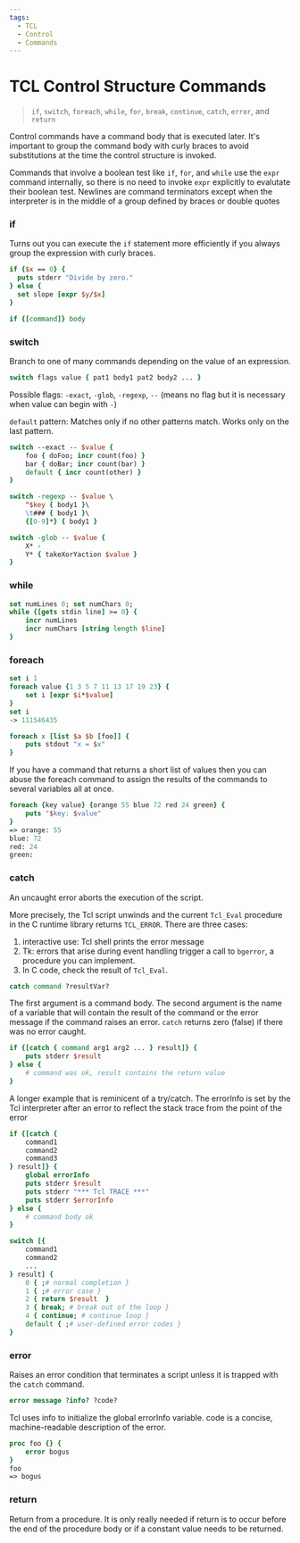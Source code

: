 ```yaml
---
tags:
  - TCL
  - Control
  - Commands
---
```


# TCL Control Structure Commands
> `if`, `switch`, `foreach`, `while`, `for`, `break`, `continue`, `catch`, `error`, and `return` 

Control commands have a command body that is executed later. It's important to group the command body with curly braces to avoid substitutions at the time the control structure is invoked.

Commands that involve a boolean test like `if`, `for`, and `while` use the `expr` command internally, so there is no need to invoke `expr` explicitly to evalutate their boolean test. Newlines are command terminators except when the interpreter is in the middle of a group defined by braces or double quotes

### if

Turns out you can execute the `if` statement more efficiently if you always group the expression with curly braces. 

```tcl
if {$x == 0} {
  puts stderr "Divide by zero."
} else {
  set slope [expr $y/$x]
}
```
```tcl
if {[command]} body
```

### switch 

Branch to one of many commands depending on the value of an expression.

```tcl
switch flags value { pat1 body1 pat2 body2 ... }
```
Possible flags: `-exact`, `-glob`, `-regexp`, `--` (means no flag but it is necessary when value can begin with `-`)

`default` pattern: Matches only if no other patterns match. Works only on the last pattern. 

```tcl
switch --exact -- $value {
	foo { doFoo; incr count(foo) }
	bar { doBar; incr count(bar) }
	default { incr count(other) }
}
```
```tcl
switch -regexp -- $value \
	^$key { body1 }\
	\t### { body1 }\
	{[0-9]*} { body1 }
```
```tcl
switch -glob -- $value {
	X* -
	Y* { takeXorYaction $value }
}
```

### while
```tcl
set numLines 0; set numChars 0;
while {[gets stdin line] >= 0} {
	incr numLines
	incr numChars [string length $line]
}
```
### foreach
```tcl
set i 1
foreach value {1 3 5 7 11 13 17 19 23} {
	set i [expr $i*$value]
}
set i
-> 111546435
```
```tcl
foreach x [list $a $b [foo]] {
	puts stdout "x = $x"
}
```
If you have a command that returns a short list of values then you can abuse the foreach command to assign the results of the commands to several variables all at once.
```tcl
foreach {key value} {orange 55 blue 72 red 24 green} {
	puts "$key: $value"
}
=> orange: 55
blue: 72
red: 24
green: 
```

### catch

An uncaught error aborts the execution of the script. 

More precisely, the Tcl script unwinds and the current `Tcl_Eval` procedure in the C runtime library returns `TCL_ERROR`. There are three cases:
1. interactive use: Tcl shell prints the error message
2. Tk: errors that arise during event handling trigger a call to `bgerror`, a procedure you can implement.
3. In C code, check the result of `Tcl_Eval`.

```tcl
catch command ?resultVar?
```

The first argument is a command body. The second argument is the name of a variable that will contain the result of the command or the error message if the command raises an error. `catch` returns zero (false) if there was no error caught.

```tcl
if {[catch { command arg1 arg2 ... } result]} {
	puts stderr $result
} else {
	# command was ok, result contains the return value
}
```

A longer example that is reminicent of a try/catch. The errorInfo is set by the Tcl interpreter after an error to reflect the stack trace from the point of the error

```tcl
if {[catch {
	command1
	command2
	command3
} result]} {
	global errorInfo
	puts stderr $result
	puts stderr "*** Tcl TRACE ***"
	puts stderr $errorInfo
} else {
	# command body ok
}
```
```tcl
switch [{
	command1
	command2
	...
} result] {
	0 { ;# normal completion }
	1 { ;# error case }
	2 { return $result  }
	3 { break; # break out of the loop }
	4 { continue; # continue loop }
	default { ;# user-defined error codes }
}
```

### error

Raises an error condition that terminates a script unless it is trapped with the `catch` command.

```tcl
error message ?info? ?code?
```

Tcl uses info to initialize the global errorInfo variable. code is a concise, machine-readable description of the error. 

```tcl
proc foo {} {
	error bogus
}
foo
=> bogus
```

### return

Return from a procedure. It is only really needed if return is to occur before the end of the procedure body or if a constant value needs to be returned.

